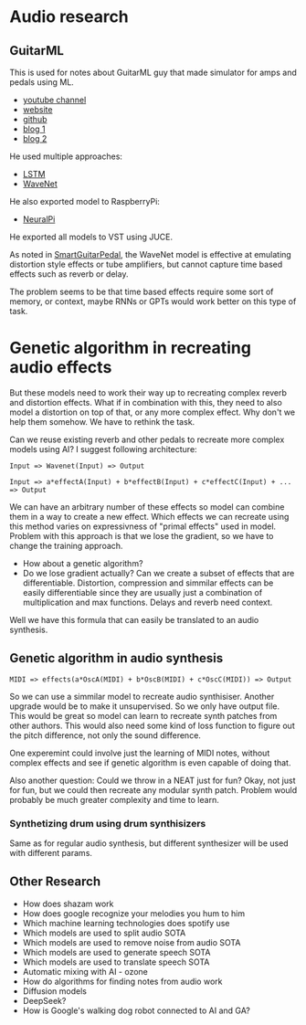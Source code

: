# Audio research

## GuitarML

This is used for notes about GuitarML guy that made simulator for amps and pedals using ML.

- [youtube channel](https://www.youtube.com/watch?v=xkrqF0D8pfQ)
- [website](https://guitarml.com/)
- [github](https://github.com/mlamsk)
- [blog 1](https://towardsdatascience.com/transfer-learning-for-guitar-effects-4af50609dce1)
- [blog 2](https://medium.com/nerd-for-tech/neural-networks-for-real-time-audio-introduction-ed5d575dc341)

He used multiple approaches:
- [LSTM](https://github.com/GuitarML/GuitarLSTM)
- [WaveNet](https://github.com/GuitarML/SmartGuitarAmp)

He also exported model to RaspberryPi:
- [NeuralPi](https://github.com/GuitarML/NeuralPi)

He exported all models to VST using JUCE.

As noted in [SmartGuitarPedal](https://github.com/GuitarML/SmartGuitarPedal), the WaveNet model is effective at emulating distortion style effects or tube amplifiers, but cannot capture time based effects such as reverb or delay.

The problem seems to be that time based effects require some sort of memory, or context, maybe RNNs or GPTs would work better on this type of task. 

# Genetic algorithm in recreating audio effects

But these models need to work their way up to recreating complex reverb and distortion effects. What if in combination with this, they need to also model a distortion on top of that, or any more complex effect. Why don't we help them somehow. We have to rethink the task.

Can we reuse existing reverb and other pedals to recreate more complex models using AI? I suggest following architecture:

```
Input => Wavenet(Input) => Output
```

```
Input => a*effectA(Input) + b*effectB(Input) + c*effectC(Input) + ... => Output
```

We can have an arbitrary number of these effects so model can combine them in a way to create a new effect. Which effects we can recreate using this method varies on expressivness of "primal effects" used in model. 
Problem with this approach is that we lose the gradient, so we have to change the training approach.
- How about a genetic algorithm?
- Do we lose gradient actually? Can we create a subset of effects that are differentiable. Distortion, compression and simmilar effects can be easily differentiable since they are usually just a combination of multiplication and max functions. Delays and reverb need context.

Well we have this formula that can easily be translated to an audio synthesis.


## Genetic algorithm in audio synthesis

```
MIDI => effects(a*OscA(MIDI) + b*OscB(MIDI) + c*OscC(MIDI)) => Output
```

So we can use a simmilar model to recreate audio synthisiser. Another upgrade would be to make it unsupervised. So we only have output file. This would be great so model can learn to recreate synth patches from other authors. This would also need some kind of loss function to figure out the pitch difference, not only the sound difference.

One experemint could involve just the learning of MIDI notes, without complex effects and see if genetic algorithm is even capable of doing that.

Also another question: Could we throw in a NEAT just for fun? Okay, not just for fun, but we could then recreate any modular synth patch. Problem would probably be much greater complexity and time to learn.

### Synthetizing drum using drum synthisizers

Same as for regular audio synthesis, but different synthesizer will be used with different params.


## Other Research

- How does shazam work
- How does google recognize your melodies you hum to him
- Which machine learning technologies does spotify use
- Which models are used to split audio SOTA
- Which models are used to remove noise from audio SOTA
- Which models are used to generate speech  SOTA
- Which models are used to translate speech SOTA
- Automatic mixing with AI - ozone
- How do algorithms for finding notes from audio work
- Diffusion models
- DeepSeek?
- How is Google's walking dog robot connected to AI and GA?